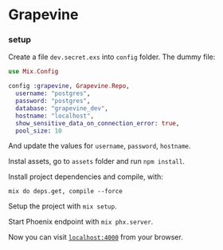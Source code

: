 # Grapevine

### setup

Create a file `dev.secret.exs` into `config` folder. The dummy file:

```elixir
use Mix.Config

config :grapevine, Grapevine.Repo,
  username: "postgres",
  password: "postgres",
  database: "grapevine_dev",
  hostname: "localhost",
  show_sensitive_data_on_connection_error: true,
  pool_size: 10
```

And update the values for `username`, `password`, `hostname`.

Instal assets, go to `assets` folder and run `npm install`.

Install project dependencies and compile, with:

```shell
mix do deps.get, compile --force
```

Setup the project with `mix setup`.

Start Phoenix endpoint with `mix phx.server`.

Now you can visit [`localhost:4000`](http://localhost:4000) from your browser.

